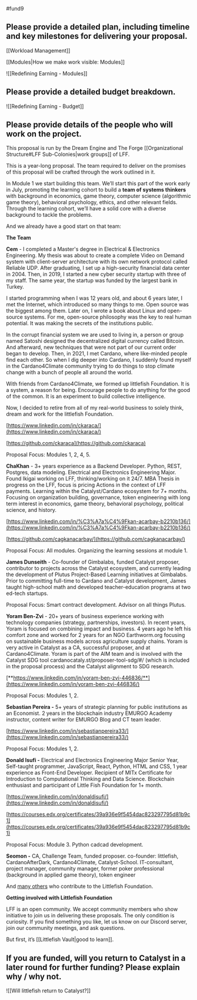 #fund9 

## Please provide a detailed plan, including timeline and key milestones for delivering your proposal.
[[Workload Management]]

[[Modules|How we make work visible: Modules]]


![[Redefining Earning - Modules]]

## Please provide a detailed budget breakdown.
![[Redefining Earning - Budget]]

## Please provide details of the people who will work on the project.

  This proposal is run by the Dream Engine and The Forge [[Organizational Structure#LFF Sub-Colonies|work groups]] of LFF. 

  

This is a year-long proposal. The team required to deliver on the promises of this proposal will be crafted through the work outlined in it. 

  

In Module 1 we start building this team. We’ll start this part of the work early in July, promoting the learning cohort to build a **team of systems thinkers** with background in economics, game theory, computer science (algorithmic game theory), behavioral psychology, ethics, and other relevant fields. Through the learning cohort, we’ll have a solid core with a diverse background to tackle the problems.

  

And we already have a good start on that team:

  

**The Team**

**Cem** - I completed a Master's degree in Electrical & Electronics Engineering. My thesis was about to create a complete Video on Demand system with client-server architecture with its own network protocol called Reliable UDP. After graduating, I set up a high-security financial data center in 2004. Then, in 2019, I started a new cyber security startup with three of my staff. The same year, the startup was funded by the largest bank in Turkey. 

  

I started programming when I was 12 years old, and about 6 years later, I met the Internet, which introduced so many things to me. Open source was the biggest among them. Later on, I wrote a book about Linux and open-source systems. For me, open-source philosophy was the key to real human potential. It was making the secrets of the institutions public. 

  

In the corrupt financial system we are used to living in, a person or group named Satoshi designed the decentralized digital currency called Bitcoin. And afterward, new techniques that were not part of our current order began to develop. Then, in 2021, I met Cardano, where like-minded people find each other. So when I dig deeper into Cardano, I suddenly found myself in the Cardano4Climate community trying to do things to stop climate change with a bunch of people all around the world. 

  

With friends from Cardano4Climate, we formed up littlefish Foundation. It is a system, a reason for being. Encourage people to do anything for the good of the common. It is an experiment to build collective intelligence. 

  

Now, I decided to retire from all of my real-world business to solely think, dream and work for the littlefish Foundation.

  

[https://www.linkedin.com/in/ckaraca/](https://www.linkedin.com/in/ckaraca/)

[https://github.com/ckaraca](https://github.com/ckaraca)

  

Proposal Focus: Modules 1, 2, 4, 5.

  

**ChaKhan** - 3+ years experience as a Backend Developer. Python, REST, Postgres, data modeling. Electrical and Electronics Engineering Major. Found Ikigai working on LFF, thinking/working on it 24/7. MBA Thesis in progress on the LFF, focus is pricing Actions in the context of LFF payments. Learning within the Catalyst/Cardano ecosystem for 7+ months. Focusing on organization building, governance, token engineering with long term interest in economics, game theory, behavioral psychology, political science, and history.

[https://www.linkedin.com/in/%C3%A7a%C4%9Fkan-acarbay-b2210b136/](https://www.linkedin.com/in/%C3%A7a%C4%9Fkan-acarbay-b2210b136/)

[https://github.com/cagkanacarbay/](https://github.com/cagkanacarbay/)

Proposal Focus: All modules. Organizing the learning sessions at module 1.

  

**James Dunseith** - Co-founder of Gimbalabs, funded Catalyst proposer, contributor to projects across the Catalyst ecosystem, and currently leading the development of Plutus Project-Based Learning initiatives at Gimbalabs. Prior to committing full-time to Cardano and Catalyst development, James taught high-school math and developed teacher-education programs at two ed-tech startups. 

  

Proposal Focus: Smart contract development. Advisor on all things Plutus.

  

**Yoram Ben-Zvi** - 20+ years of business experience working with technology companies (strategy, partnerships, investors). In recent years, Yoram is focused on combining impact and business. 4 years ago he left his comfort zone and worked for 2 years for an NGO Earthworm.org focusing on sustainable business models across agriculture supply chains. Yoram is very active in Catalyst as a CA, successful proposer, and at Cardano4Climate. Yoram is part of the AIM team and is involved with the Catalyst SDG tool cardanocataly.st/proposer-tool-sdg/#/ (which is included in the proposal process) and the Catalyst alignment to SDG research. 

  

[**https://www.linkedin.com/in/yoram-ben-zvi-446836/**](https://www.linkedin.com/in/yoram-ben-zvi-446836/)

Proposal Focus: Modules 1, 2.

  

**Sebastian Pereira -** 5+ years of strategic planning for public institutions as an Economist. 2 years in the blockchain industry EMURGO Academy instructor, content writer for EMURGO Blog and CT team leader.  

  

[https://www.linkedin.com/in/sebastianpereira33/](https://www.linkedin.com/in/sebastianpereira33/)

  

Proposal Focus: Modules 1, 2.

  

**Donald Isufi -** Electrical and Electronics Engineering Major Senior Year, Self-taught programmer, JavaScript, React, Python, HTML and CSS, 1 year experience as Front-End Developer. Recipient of MITx Certificate for Introduction to Computational Thinking and Data Science. Blockchain enthusiast and participant of Little Fish Foundation for 1+ month.  

[https://www.linkedin.com/in/donaldisufi/](https://www.linkedin.com/in/donaldisufi/)

[https://courses.edx.org/certificates/39a936e9f5454dac823297795d81b9c1](https://courses.edx.org/certificates/39a936e9f5454dac823297795d81b9c1)

  

Proposal Focus: Module 3. Python cadcad development.

  

**Seomon -** CA, Challenge Team, funded proposer. co-founder: littlefish, CardanoAfterDark, Cardano4Climate, Catalyst-School. IT-consultant, project manager, community manager, former poker professional (background in applied game theory), token engineer

And [many others](https://docs.google.com/spreadsheets/d/11rj_nNfQg98ePy3_2pp7YkiZc0WV47Dd-AgUf20fNZI/edit?usp=sharing) who contribute to the Littlefish Foundation.


**Getting involved with Littlefish Foundation**

LFF is an open community. We accept community members who show initiative to join us in delivering these proposals. The only condition is curiosity. If you find something you like, let us know on our Discord server, join our community meetings, and ask questions. 

But first, it’s [[Littlefish Vault|good to learn]].

  
## If you are funded, will you return to Catalyst in a later round for further funding? Please explain why / why not.
![[Will littlefish return to Catalyst?]]